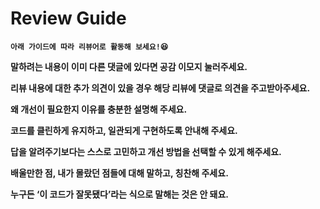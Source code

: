 
# Review Guide
 **`아래 가이드에 따라 리뷰어로 활동해 보세요!😆`**
 
 **말하려는 내용이 이미 다른 댓글에 있다면 공감 이모지 눌러주세요.**

**리뷰 내용에 대한 추가 의견이 있을 경우 해당 리뷰에 댓글로 의견을 주고받아주세요.**

 **왜 개선이 필요한지 이유를 충분한 설명해 주세요.**

 **코드를 클린하게 유지하고, 일관되게 구현하도록 안내해 주세요.**

 **답을 알려주기보다는 스스로 고민하고 개선 방법을 선택할 수 있게 해주세요.**

 **배울만한 점, 내가 몰랐던 점들에 대해 말하고, 칭찬해 주세요.**

 **누구든 ‘이 코드가 잘못됐다’라는 식으로 말해는 것은 안 돼요.**
